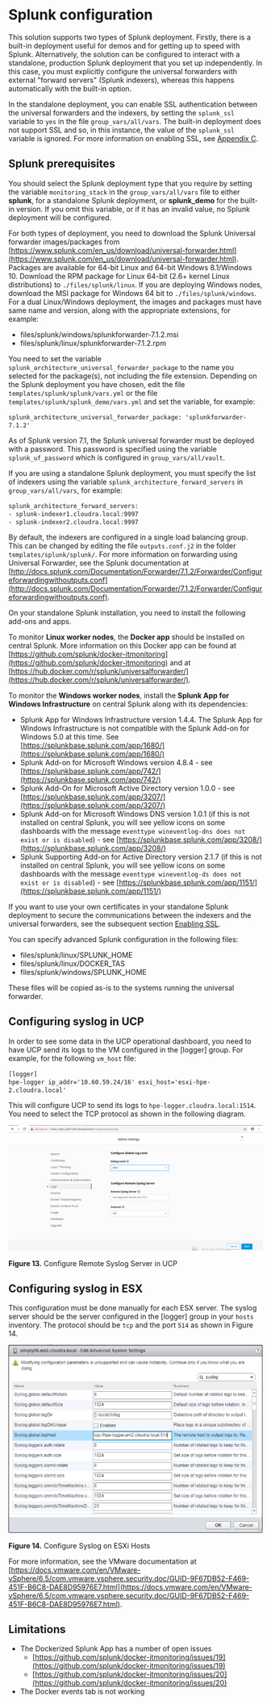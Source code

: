 # Splunk configuration

This solution supports two types of Splunk deployment. Firstly, there is a built-in deployment useful for demos and for getting up to speed with Splunk. Alternatively, the solution can be configured to interact with a standalone, production Splunk deployment that you set up independently. In this case, you must explicitly configure the universal forwarders with external "forward servers" (Splunk indexers), whereas this happens automatically with the built-in option.

In the standalone deployment, you can enable SSL authentication between the universal forwarders and the indexers, by setting the `splunk_ssl` variable to `yes` in the file `group_vars/all/vars`. The built-in deployment does not support SSL and so, in this instance, the value of the `splunk_ssl` variable is ignored. For more information on enabling SSL, see [Appendix C](#).

## Splunk prerequisites

You should select the Splunk deployment type that you require by setting the variable `monitoring_stack` in the `group_vars/all/vars` file to either **splunk**, for a standalone Splunk deployment, or **splunk_demo** for the built-in version. If you omit this variable, or if it has an invalid value, no Splunk deployment will be configured.

For both types of deployment, you need to download the Splunk Universal forwarder images/packages from [https://www.splunk.com/en_us/download/universal-forwarder.html](https://www.splunk.com/en_us/download/universal-forwarder.html). Packages are available for 64-bit Linux and 64-bit Windows 8.1/Windows 10. Download the RPM package for Linux 64-bit (2.6+ kernel Linux distributions) to `./files/splunk/linux`. If you are deploying Windows nodes, download the MSI package for Windows 64 bit to `./files/splunk/windows`. For a dual Linux/Windows deployment, the images and packages must have same name and version, along with the appropriate extensions, for example:

-   files/splunk/windows/splunkforwarder-7.1.2.msi
-   files/splunk/linux/splunkforwarder-7.1.2.rpm

You need to set the variable `splunk_architecture_universal_forwarder_package` to the name you selected for the package(s), not including the file extension. Depending on the Splunk deployment you have chosen, edit the file `templates/splunk/splunk/vars.yml` or the file `templates/splunk/splunk_demo/vars.yml` and set the variable, for example:

```
splunk_architecture_universal_forwarder_package: 'splunkforwarder-7.1.2'

```

As of Splunk version 7.1, the Splunk universal forwarder must be deployed with a password. This password is specified using the variable `splunk_uf_password` which is configured in `group_vars/all/vault`.

If you are using a standalone Splunk deployment, you must specify the list of indexers using the variable `splunk_architecture_forward_servers` in `group_vars/all/vars`, for example:

```
splunk_architecture_forward_servers:
- splunk-indexer1.cloudra.local:9997
- splunk-indexer2.cloudra.local:9997
```

By default, the indexers are configured in a single load balancing group. This can be changed by editing the file `outputs.conf.j2` in the folder `templates/splunk/splunk/`. For more information on forwarding using Universal Forwarder, see the Splunk documentation at [http://docs.splunk.com/Documentation/Forwarder/7.1.2/Forwarder/Configureforwardingwithoutputs.conf](http://docs.splunk.com/Documentation/Forwarder/7.1.2/Forwarder/Configureforwardingwithoutputs.conf).

On your standalone Splunk installation, you need to install the following add-ons and apps.

To monitor **Linux worker nodes**, the **Docker app** should be installed on central Splunk. More information on this Docker app can be found at [https://github.com/splunk/docker-itmonitoring](https://github.com/splunk/docker-itmonitoring) and at [https://hub.docker.com/r/splunk/universalforwarder/](https://hub.docker.com/r/splunk/universalforwarder/).

To monitor the **Windows worker nodes**, install the **Splunk App for Windows Infrastructure** on central Splunk along with its dependencies:

-   Splunk App for Windows Infrastructure version 1.4.4. The Splunk App for Windows Infrastructure is not compatible with the Splunk Add-on for Windows 5.0 at this time. See [https://splunkbase.splunk.com/app/1680/](https://splunkbase.splunk.com/app/1680/)
-   Splunk Add-on for Microsoft Windows version 4.8.4 - see [https://splunkbase.splunk.com/app/742/](https://splunkbase.splunk.com/app/742/)
-   Splunk Add-On for Microsoft Active Directory version 1.0.0 - see [https://splunkbase.splunk.com/app/3207/](https://splunkbase.splunk.com/app/3207/)
-   Splunk Add-on for Microsoft Windows DNS version 1.0.1 (if this is not installed on central Splunk, you will see yellow icons on some dashboards with the message `eventtype wineventlog-dns does not exist or is disabled`) - see [https://splunkbase.splunk.com/app/3208/](https://splunkbase.splunk.com/app/3208/)
-   Splunk Supporting Add-on for Active Directory version 2.1.7 (if this is not installed on central Splunk, you will see yellow icons on some dashboards with the message `eventtype wineventlog-ds does not exist or is disabled`) - see [https://splunkbase.splunk.com/app/1151/](https://splunkbase.splunk.com/app/1151/)

If you want to use your own certificates in your standalone Splunk deployment to secure the communications between the indexers and the universal forwarders, see the subsequent section [Enabling SSL](#).

You can specify advanced Splunk configuration in the following files:

-   files/splunk/linux/SPLUNK_HOME
-   files/splunk/linux/DOCKER_TAS
-   files/splunk/windows/SPLUNK_HOME

These files will be copied as-is to the systems running the universal forwarder.

## Configuring syslog in UCP

In order to see some data in the UCP operational dashboard, you need to have UCP send its logs to the VM configured in the [logger] group. For example, for the following `vm_host` file:

```
[logger]
hpe-logger ip_addr='10.60.59.24/16' esxi_host='esxi-hpe-2.cloudra.local'
```

This will configure UCP to send its logs to `hpe-logger.cloudra.local:1514`. You need to select the TCP protocol as shown in the following diagram.

 ![ "Configure Remote Syslog Server in UCP"][media-ucp-config-syslog-png] 

**Figure 13.** Configure Remote Syslog Server in UCP

## Configuring syslog in ESX

This configuration must be done manually for each ESX server. The syslog server should be the server configured in the [logger] group in your `hosts` inventory. The protocol should be `tcp` and the port `514` as shown in Figure 14.

 ![ "Configure Syslog on ESXi Hosts"][media-esx-config-syslog-png] 

**Figure 14.** Configure Syslog on ESXi Hosts

For more information, see the VMware documentation at [https://docs.vmware.com/en/VMware-vSphere/6.5/com.vmware.vsphere.security.doc/GUID-9F67DB52-F469-451F-B6C8-DAE8D95976E7.html](https://docs.vmware.com/en/VMware-vSphere/6.5/com.vmware.vsphere.security.doc/GUID-9F67DB52-F469-451F-B6C8-DAE8D95976E7.html).

## Limitations

-   The Dockerized Splunk App has a number of open issues
    -   [https://github.com/splunk/docker-itmonitoring/issues/19](https://github.com/splunk/docker-itmonitoring/issues/19)
    -   [https://github.com/splunk/docker-itmonitoring/issues/20](https://github.com/splunk/docker-itmonitoring/issues/20)
-   The Docker events tab is not working


[media-splunk-architecture-png]:<../media/splunk-architecture.png> "Figure 12. Splunk architecture"
[media-ucp-config-syslog-png]:<../media/ucp-config-syslog.png> "Figure 13. Configure Remote Syslog Server in UCP"
[media-esx-config-syslog-png]:<../media/esx-config-syslog.png> "Figure 14. Configure Syslog on ESXi Hosts"
